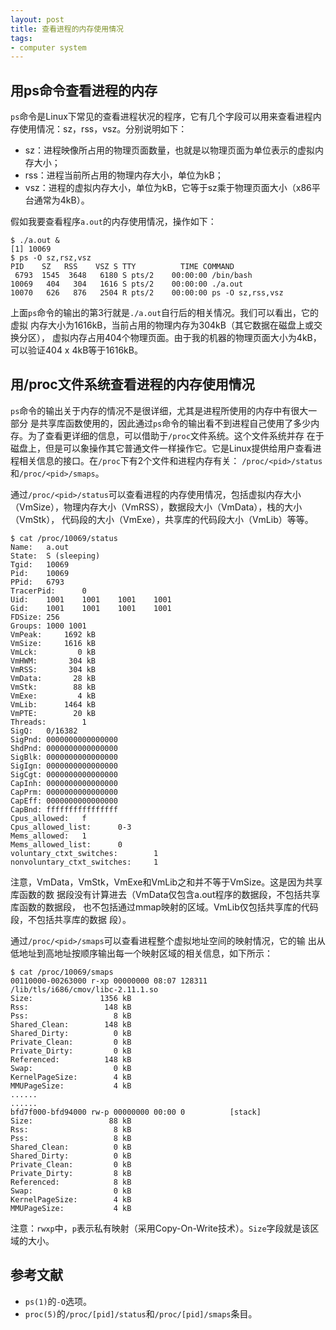```yaml
---
layout: post
title: 查看进程的内存使用情况
tags:
- computer system
---
```


## 用ps命令查看进程的内存

`ps`命令是Linux下常见的查看进程状况的程序，它有几个字段可以用来查看进程内存使用情况：sz，rss，vsz。分别说明如下：

*  sz：进程映像所占用的物理页面数量，也就是以物理页面为单位表示的虚拟内存大小；
*  rss：进程当前所占用的物理内存大小，单位为kB；
*  vsz：进程的虚拟内存大小，单位为kB，它等于sz乘于物理页面大小（x86平台通常为4kB）。

假如我要查看程序`a.out`的内存使用情况，操作如下：

    $ ./a.out &
    [1] 10069
    $ ps -O sz,rsz,vsz
    PID    SZ   RSS    VSZ S TTY          TIME COMMAND
     6793  1545  3648   6180 S pts/2    00:00:00 /bin/bash
    10069   404   304   1616 S pts/2    00:00:00 ./a.out
    10070   626   876   2504 R pts/2    00:00:00 ps -O sz,rss,vsz

上面`ps`命令的输出的第3行就是`./a.out`自行后的相关情况。我们可以看出，它的虚拟
内存大小为1616kB，当前占用的物理内存为304kB（其它数据在磁盘上或交换分区），
虚拟内存占用404个物理页面。由于我的机器的物理页面大小为4kB，可以验证404 x
4kB等于1616kB。

## 用/proc文件系统查看进程的内存使用情况

`ps`命令的输出关于内存的情况不是很详细，尤其是进程所使用的内存中有很大一部分
是共享库函数使用的，因此通过`ps`命令的输出看不到进程自己使用了多少内
存。为了查看更详细的信息，可以借助于`/proc`文件系统。这个文件系统并存
在于磁盘上，但是可以象操作其它普通文件一样操作它。它是Linux提供给用户查看进
程相关信息的接口。在`/proc`下有2个文件和进程内存有关：
`/proc/<pid>/status`和`/proc/<pid>/smaps`。

通过`/proc/<pid>/status`可以查看进程的内存使用情况，包括虚拟内存大小
（VmSize），物理内存大小（VmRSS），数据段大小（VmData），栈的大小（VmStk），
代码段的大小（VmExe），共享库的代码段大小（VmLib）等等。

    $ cat /proc/10069/status
    Name:   a.out
    State:  S (sleeping)
    Tgid:   10069
    Pid:    10069
    PPid:   6793
    TracerPid:      0
    Uid:    1001    1001    1001    1001
    Gid:    1001    1001    1001    1001
    FDSize: 256
    Groups: 1000 1001 
    VmPeak:     1692 kB
    VmSize:     1616 kB
    VmLck:         0 kB
    VmHWM:       304 kB
    VmRSS:       304 kB
    VmData:       28 kB
    VmStk:        88 kB
    VmExe:         4 kB
    VmLib:      1464 kB
    VmPTE:        20 kB
    Threads:        1
    SigQ:   0/16382
    SigPnd: 0000000000000000
    ShdPnd: 0000000000000000
    SigBlk: 0000000000000000
    SigIgn: 0000000000000000
    SigCgt: 0000000000000000
    CapInh: 0000000000000000
    CapPrm: 0000000000000000
    CapEff: 0000000000000000
    CapBnd: ffffffffffffffff
    Cpus_allowed:   f
    Cpus_allowed_list:      0-3
    Mems_allowed:   1
    Mems_allowed_list:      0
    voluntary_ctxt_switches:        1
    nonvoluntary_ctxt_switches:     1

注意，VmData，VmStk，VmExe和VmLib之和并不等于VmSize。这是因为共享库函数的数
据段没有计算进去（VmData仅包含a.out程序的数据段，不包括共享库函数的数据段，
也不包括通过mmap映射的区域。VmLib仅包括共享库的代码段，不包括共享库的数据
段）。

通过`/proc/<pid>/smaps`可以查看进程整个虚拟地址空间的映射情况，它的输
出从低地址到高地址按顺序输出每一个映射区域的相关信息，如下所示：

    $ cat /proc/10069/smaps
    00110000-00263000 r-xp 00000000 08:07 128311     /lib/tls/i686/cmov/libc-2.11.1.so
    Size:               1356 kB
    Rss:                 148 kB
    Pss:                   8 kB
    Shared_Clean:        148 kB
    Shared_Dirty:          0 kB
    Private_Clean:         0 kB
    Private_Dirty:         0 kB
    Referenced:          148 kB
    Swap:                  0 kB
    KernelPageSize:        4 kB
    MMUPageSize:           4 kB
    ......
    ......
    bfd7f000-bfd94000 rw-p 00000000 00:00 0          [stack]
    Size:                 88 kB
    Rss:                   8 kB
    Pss:                   8 kB
    Shared_Clean:          0 kB
    Shared_Dirty:          0 kB
    Private_Clean:         0 kB
    Private_Dirty:         8 kB
    Referenced:            8 kB
    Swap:                  0 kB
    KernelPageSize:        4 kB
    MMUPageSize:           4 kB

注意：`rwxp`中，`p`表示私有映射（采用Copy-On-Write技术）。`Size`字段就是该区域的大小。

## 参考文献

*  `ps(1)`的`-O`选项。
*  `proc(5)`的`/proc/[pid]/status`和`/proc/[pid]/smaps`条目。
